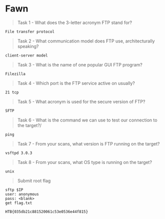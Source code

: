 # Fawn

> Task 1 - What does the 3-letter acronym FTP stand for? 

```
File transfer protocol
```

> Task 2 -  What communication model does FTP use, architecturally speaking? 

```
client-server model
```

> Task 3 -  What is the name of one popular GUI FTP program? 

```
Filezilla
```

> Task 4 -  Which port is the FTP service active on usually? 

```
21 tcp
```

> Task 5 -  What acronym is used for the secure version of FTP? 

```
SFTP
```

> Task 6 -  What is the command we can use to test our connection to the target?/ 

```
ping
```

> Task 7 -  From your scans, what version is FTP running on the target? 

```
vsftpd 3.0.3
```

> Task 8 - From your scans, what OS type is running on the target? 

```
unix
```

> Submit root flag
```
sftp $IP
user: anonymous
pass: <blank>
get flag.txt
```

```
HTB{035db21c881520061c53e0536e44f815}
```